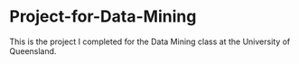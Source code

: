 # Project-for-Data-Mining
This is the project I completed for the Data Mining class at the University of Queensland.
